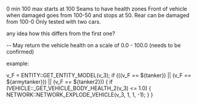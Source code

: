 0 min 100 max
starts at 100
Seams to have health zones
Front of vehicle when damaged goes from 100-50 and stops at 50.
Rear can be damaged from 100-0
Only tested with two cars.

any idea how this differs from the first one?

--
May return the vehicle health on a scale of 0.0 - 100.0 (needs to be confirmed)

example:

v_F = ENTITY::GET_ENTITY_MODEL(v_3);
if (((v_F == ${tanker}) || (v_F == ${armytanker})) || (v_F == ${tanker2})) {
    if (VEHICLE::_GET_VEHICLE_BODY_HEALTH_2(v_3) <= 1.0) {
        NETWORK::NETWORK_EXPLODE_VEHICLE(v_3, 1, 1, -1);
    }
}